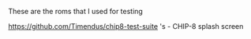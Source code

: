 These are the roms that I used for testing


https://github.com/Timendus/chip8-test-suite 
's
    - CHIP-8 splash screen